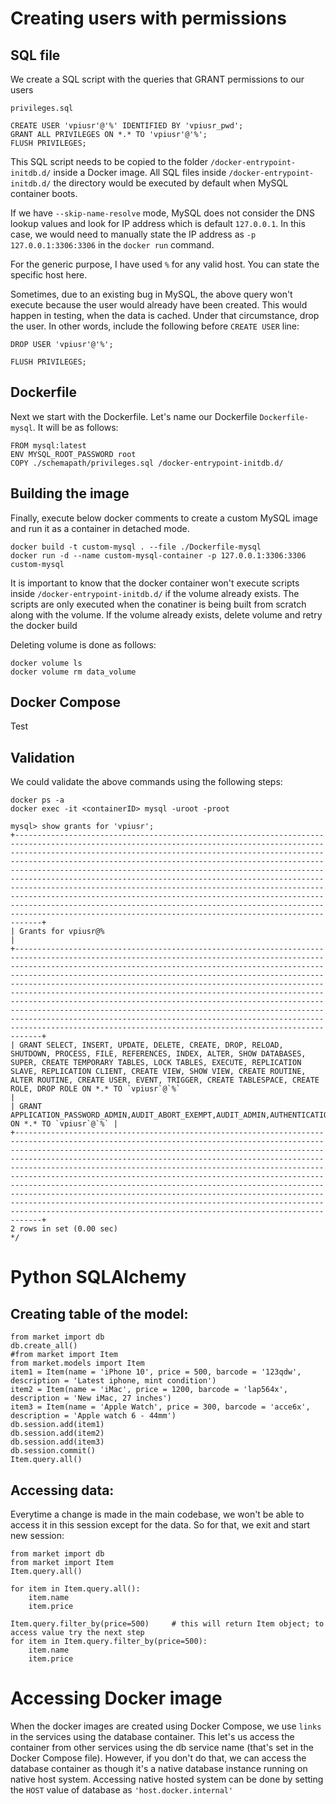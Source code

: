# Creating users with permissions
## SQL file
We create a SQL script with the queries that GRANT permissions to our users
```
privileges.sql

CREATE USER 'vpiusr'@'%' IDENTIFIED BY 'vpiusr_pwd';
GRANT ALL PRIVILEGES ON *.* TO 'vpiusr'@'%';
FLUSH PRIVILEGES;
```

This SQL script needs to be copied to the folder `/docker-entrypoint-initdb.d/` inside a Docker image. All SQL files inside `/docker-entrypoint-initdb.d/` the directory would be executed by default when MySQL container boots. 

If we have `--skip-name-resolve` mode, MySQL does not consider the DNS lookup values and look for IP address which is default `127.0.0.1`. In this case, we would need to manually state the IP address as `-p 127.0.0.1:3306:3306` in the `docker run` command.

For the generic purpose, I have used `%` for any valid host. You can state the specific host here.

Sometimes, due to an existing bug in MySQL, the above query won't execute because the user would already have been created. This would happen in testing, when the data is cached. Under that circumstance, drop the user. In other words, include the following before `CREATE USER` line:

```
DROP USER 'vpiusr'@'%';

FLUSH PRIVILEGES;
```

## Dockerfile
Next we start with the Dockerfile. Let's name our Dockerfile `Dockerfile-mysql`. It will be as follows:
```
FROM mysql:latest
ENV MYSQL_ROOT_PASSWORD root
COPY ./schemapath/privileges.sql /docker-entrypoint-initdb.d/
```

## Building the image
Finally, execute below docker comments to create a custom MySQL image and run it as a container in detached mode.
```
docker build -t custom-mysql . --file ./Dockerfile-mysql
docker run -d --name custom-mysql-container -p 127.0.0.1:3306:3306 custom-mysql
```

It is important to know that the docker container won't execute scripts inside `/docker-entrypoint-initdb.d/` if the volume already exists. The scripts are only executed when the conatiner is being built from scratch along with the volume. If the volume already exists, delete volume and retry the docker build

Deleting volume is done as follows:
```
docker volume ls
docker volume rm data_volume
```

## Docker Compose
Test

## Validation
We could validate the above commands using the following steps:
```
docker ps -a
docker exec -it <containerID> mysql -uroot -proot

mysql> show grants for 'vpiusr';
+----------------------------------------------------------------------------------------------------------------------------------------------------------------------------------------------------------------------------------------------------------------------------------------------------------------------------------------------------------------------------------------------------------------------------------------------------------------------------------------------------------------------------------------------------------------------------------------------------------------------------------------------------------------------------------------------------------------------------------+
| Grants for vpiusr@%                                                                                                                                                                                                                                                                                                                                                                                                                                                                                                                                                                                                                                                                                                              |
+----------------------------------------------------------------------------------------------------------------------------------------------------------------------------------------------------------------------------------------------------------------------------------------------------------------------------------------------------------------------------------------------------------------------------------------------------------------------------------------------------------------------------------------------------------------------------------------------------------------------------------------------------------------------------------------------------------------------------------+
| GRANT SELECT, INSERT, UPDATE, DELETE, CREATE, DROP, RELOAD, SHUTDOWN, PROCESS, FILE, REFERENCES, INDEX, ALTER, SHOW DATABASES, SUPER, CREATE TEMPORARY TABLES, LOCK TABLES, EXECUTE, REPLICATION SLAVE, REPLICATION CLIENT, CREATE VIEW, SHOW VIEW, CREATE ROUTINE, ALTER ROUTINE, CREATE USER, EVENT, TRIGGER, CREATE TABLESPACE, CREATE ROLE, DROP ROLE ON *.* TO `vpiusr`@`%`                                                                                                                                                                                                                                                                                                                                                 |
| GRANT APPLICATION_PASSWORD_ADMIN,AUDIT_ABORT_EXEMPT,AUDIT_ADMIN,AUTHENTICATION_POLICY_ADMIN,BACKUP_ADMIN,BINLOG_ADMIN,BINLOG_ENCRYPTION_ADMIN,CLONE_ADMIN,CONNECTION_ADMIN,ENCRYPTION_KEY_ADMIN,FLUSH_OPTIMIZER_COSTS,FLUSH_STATUS,FLUSH_TABLES,FLUSH_USER_RESOURCES,GROUP_REPLICATION_ADMIN,GROUP_REPLICATION_STREAM,INNODB_REDO_LOG_ARCHIVE,INNODB_REDO_LOG_ENABLE,PASSWORDLESS_USER_ADMIN,PERSIST_RO_VARIABLES_ADMIN,REPLICATION_APPLIER,REPLICATION_SLAVE_ADMIN,RESOURCE_GROUP_ADMIN,RESOURCE_GROUP_USER,ROLE_ADMIN,SENSITIVE_VARIABLES_OBSERVER,SERVICE_CONNECTION_ADMIN,SESSION_VARIABLES_ADMIN,SET_USER_ID,SHOW_ROUTINE,SYSTEM_USER,SYSTEM_VARIABLES_ADMIN,TABLE_ENCRYPTION_ADMIN,XA_RECOVER_ADMIN ON *.* TO `vpiusr`@`%` |
+----------------------------------------------------------------------------------------------------------------------------------------------------------------------------------------------------------------------------------------------------------------------------------------------------------------------------------------------------------------------------------------------------------------------------------------------------------------------------------------------------------------------------------------------------------------------------------------------------------------------------------------------------------------------------------------------------------------------------------+
2 rows in set (0.00 sec)
*/
```

# Python SQLAlchemy
## Creating table of the model:
```
from market import db
db.create_all()
#from market import Item
from market.models import Item
item1 = Item(name = 'iPhone 10', price = 500, barcode = '123qdw', description = 'Latest iphone, mint condition')
item2 = Item(name = 'iMac', price = 1200, barcode = 'lap564x', description = 'New iMac, 27 inches')
item3 = Item(name = 'Apple Watch', price = 300, barcode = 'acce6x', description = 'Apple watch 6 - 44mm')
db.session.add(item1)
db.session.add(item2)
db.session.add(item3)
db.session.commit()
Item.query.all()
```

## Accessing data:
Everytime a change is made in the main codebase, we won't be able to access it in this session except for the data. So for that, we exit and start new session:
```
from market import db
from market import Item
Item.query.all()

for item in Item.query.all():
    item.name
    item.price

Item.query.filter_by(price=500)     # this will return Item object; to access value try the next step
for item in Item.query.filter_by(price=500):
    item.name
    item.price

```

# Accessing Docker image
When the docker images are created using Docker Compose, we use `links` in the services using the database container. This let's us access the container from other services using the db service name (that's set in the Docker Compose file). However, if you don't do that, we can access the database container as though it's a native database instance running on native host system. Accessing native hosted system can be done by setting the `HOST` value of database as `'host.docker.internal'`